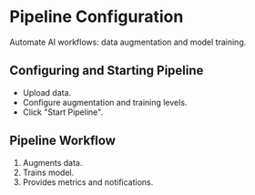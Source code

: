 # Pipeline Configuration

Automate AI workflows: data augmentation and model training.

## Configuring and Starting Pipeline

- Upload data.
- Configure augmentation and training levels.
- Click "Start Pipeline".

## Pipeline Workflow

1. Augments data.
2. Trains model.
3. Provides metrics and notifications.

